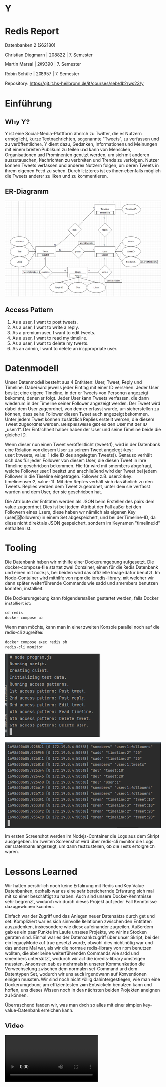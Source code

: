 # Y

# Redis Report

Datenbanken 2 (262180)

Christian Diegmann | 208822 | 7. Semester

Martin Marsal | 209390 | 7. Semester

Robin Schüle | 208957 | 7. Semester

Repository: https://git.it.hs-heilbronn.de/it/courses/seb/db2/ws23/y

# Einführung

## Why Y?
Y ist eine Social-Media-Plattform ähnlich zu Twitter, die es Nutzern ermöglicht, kurze Textnachrichten, sogenannte "Tweets", zu verfassen und zu veröffentlichen. 
Y dient dazu, Gedanken, Informationen und Meinungen mit einem breiten Publikum zu teilen und kann von Menschen, Organisationen und Prominenten genutzt werden, 
um sich mit anderen auszutauschen, Nachrichten zu verbreiten und Trends zu verfolgen. 
Nutzer können Tweets verfassen und anderen Nutzern folgen, um deren Tweets in ihrem eigenen Feed zu sehen. 
Durch letzteres ist es ihnen ebenfalls möglich die Tweets anderer zu liken und zu kommentieren. 

## ER-Diagramm
![ER-Diagramm](media/er-diagram.jpg)

## Access Pattern
1.	As a user, I want to post tweets.
2.	As a user, I want to write a reply.
3.	As a premium user, I want to edit tweets.
4.	As a user, I want to read my timeline.
5.	As a user, I want to delete my tweets.
6.	As an admin, I want to delete an inappropriate user.

# Datenmodell

Unser Datenmodell besteht aus 4 Entitäten: User, Tweet, Reply und Timeline. Dabei wird jeweils jeder Eintrag mit einer ID versehen. 
Jeder User besitzt eine eigene Timeline, in der er Tweets von Personen angezeigt bekommt, denen er folgt. Jeder User kann Tweets verfassen, die dann wiederum in der Timeline seiner Follower angezeigt werden. 
Der Tweet wird dabei dem User zugeordnet, von dem er erfasst wurde, um sicherstellen zu können, dass seine Follower diesen Tweet auch angezeigt bekommen. 
Unter jedem Tweet können zusätzlich Replies erstellt werden, die diesem Tweet zugeordnet werden.
Beispielsweise gibt es den User mit der ID „user:1“.
Der Einfachheit halber haben der User und seine Timeline beide die gleiche ID.

Wenn dieser nun einen Tweet veröffentlicht (tweet:1), wird in der Datenbank eine Relation von diesem User zu seinem Tweet angelegt (key: user:1:tweets, value: 1 (die ID des angelegten Tweets)). 
Genauso verhält sich das für jeden Follower von diesem User, die diesen Tweet in ihre Timeline geschrieben bekommen. 
Hierfür wird mit smembers abgefragt, welche Follower user:1 besitzt und anschließend wird der Tweet bei jedem Follower in die Timeline eingetragen. 
Follower z.B. user:2 (key: timeline:user:2, value: 1). Mit den Replies verhält sich das ähnlich zu den Tweets. Replies werden dem Tweet zugeordnet, unter dem sie verfasst wurden und dem User, der sie geschrieben hat.

Die Attribute der Entitäten werden als JSON beim Erstellen des pairs dem value zugeordnet. Dies ist bei jedem Attribut der Fall außer bei den Followern eines Users, diese haben wir
nämlich als eigenen Key (user:id:followers) in einem Set abgespeichert, und bei der Timeline-ID, da diese nicht direkt als JSON gespeichert, sondern im Keynamen "timeline:id" enthalten
ist.

# Tooling

Die Datenbank haben wir mithilfe einer Dockerumgebung aufgesetzt. Die docker-compose-file startet zwei Container, einen für die Redis Datenbank und einen mit node.js, bei beiden wird das
offizielle Image dafür benutzt. Im Node-Container wird mithilfe von npm die ioredis-library, mit welcher wir dann später weiterführende Commands wie sadd und smembers benutzen konnten,
installiert.


Die Dockerumgebung kann folgendermaßen gestartet werden, falls Docker installiert ist:

```
cd redis
docker compose up
```

Wenn man möchte, kann man in einer zweiten Konsole parallel noch auf die redis-cli zugreifen:

```
docker compose exec redis sh
redis-cli monitor
```

![Konsolenausgabe 1](media/console1.PNG)

![Konsolenausgabe 2](media/console2.PNG)

Im ersten Screenshot werden im Nodejs-Container die Logs aus dem Skript ausgegeben. Im zweiten Screenshot wird über redis-cli monitor die Logs der Datenbank angezeigt, um dann
festzustellen, ob die Tests erfolgreich waren.

# Lessons Learned

Wir hatten persönlich noch keine Erfahrung mit Redis und Key Value Datenbanken, deshalb war es eine sehr bereichernde Erfahrung sich mal mit so einer beschäftigt zu haben. Auch sind
unsere Docker-Kenntnisse sehr begrenzt, wodurch wir durch dieses Projekt auf jeden Fall Kenntnisse dazugewinnen konnten.

Einfach war der Zugriff und das Anlegen neuer Datensätze durch get und set.
Kompliziert war es sich sinnvolle Relationen zwischen den Entitäten auszudenken, insbesondere wie diese aufeinander zugreifen. Außerdem gab es ein paar Punkte im Laufe unseres Projekts,
wo wir ins Stocken geraten sind. Einmal war es der Datenbankzugriff über unser Skript, bei der ein legacyMode auf true gesetzt wurde, obwohl dies nicht nötig war und das andere Mal war,
als wir die normale redis-library von npm benutzen wollten, die aber keine weiterführenden Commands wie sadd und smembers unterstützt, wodurch wir auf die ioredis-library umsteigen
mussten. Ansonsten gab es mehrmals in unserer Kommunikation die Verwechselung zwischen dem normalen set-Command und dem Datentypen Set, wodurch wir uns auch irgendwann auf Konventionen
einigen mussten. Wir sind noch nicht völlig dahintergestiegen, wie man eine Dockerumgebung am effizientesten zum Entwickeln benutzen kann und hoffen, uns dieses Wissen noch in den nächsten beiden
Projekten aneignen zu können.

Überraschend fanden wir, was man doch so alles mit einer simplen key-value-Datenbank erreichen kann.

## Video

![Video](media/Redis.mp4)
